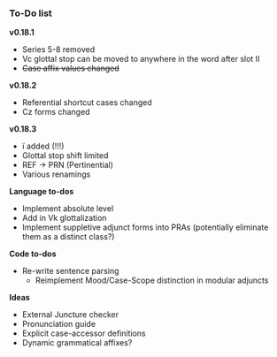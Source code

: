 ### To-Do list

**v0.18.1**

- Series 5-8 removed
- Vc glottal stop can be moved to anywhere in the word after slot II
- ~~Case affix values changed~~

**v0.18.2**

- Referential shortcut cases changed
- Cz forms changed

**v0.18.3**

- ï added (!!!)
- Glottal stop shift limited
- REF -> PRN (Pertinential)
- Various renamings

**Language to-dos**

- Implement absolute level
- Add in Vk glottalization
- Implement suppletive adjunct forms into PRAs (potentially eliminate them as a distinct class?)
 
**Code to-dos**

 - Re-write sentence parsing
    - Reimplement Mood/Case-Scope distinction in modular adjuncts

**Ideas**

- External Juncture checker
- Pronunciation guide
- Explicit case-accessor definitions
- Dynamic grammatical affixes?